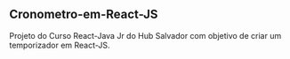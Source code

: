 ## Cronometro-em-React-JS
Projeto do Curso React-Java Jr do Hub Salvador com objetivo de criar um temporizador em React-JS.

